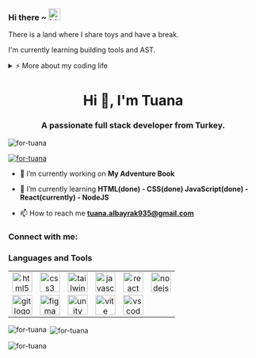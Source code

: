 ### Hi there ~ <img src="https://user-images.githubusercontent.com/1303154/88677602-1635ba80-d120-11ea-84d8-d263ba5fc3c0.gif" width="24px" alt="hi">

There is a land where I share toys and have a break.

I'm currently learning building tools and AST.

<details>
<summary>⚡️ More about my coding life</summary>
<br />

![Top Langs](https://github-readme-stats.vercel.app/api/top-langs/?username=zheeeng&layout=compact&hide=css,html)

![Zheeeng's github stats](https://github-readme-stats.vercel.app/api?username=zheeeng&count_private=true&show_icons=true&theme=onedark)

</details>

<h1 align="center">Hi 👋, I'm Tuana</h1>
<h3 align="center">A passionate full stack developer from Turkey.</h3>

<p align="left"> <img src="https://komarev.com/ghpvc/?username=for-tuana&label=Profile%20views&color=b40e0e&style=flat-square" alt="for-tuana" /> </p>

<p align="left"> <a href="https://github.com/ryo-ma/github-profile-trophy"><img src="https://github-profile-trophy.vercel.app/?username=for-tuana" alt="for-tuana" /></a> </p>

- 🔭 I’m currently working on **My Adventure Book**

- 🌱 I’m currently learning **HTML(done) - CSS(done) JavaScript(done) - React(currently) - NodeJS**

- 📫 How to reach me **tuana.albayrak935@gmail.com**

<h3 align="left">Connect with me:</h3>
<p align="left">
</p>

<h3 align="left">Languages and Tools</h3>
<div align="left">
  <table>
    <tr>
      <td align="center">
        <a href="https://www.w3.org/html/" target="_blank" rel="noreferrer">
          <img src="https://cdn.jsdelivr.net/gh/devicons/devicon/icons/html5/html5-original.svg" alt="html5 logo" height="40"/>
        </a>
      </td>
      <td align="center">
        <a href="https://www.w3schools.com/css/" target="_blank" rel="noreferrer">
          <img src="https://cdn.jsdelivr.net/gh/devicons/devicon/icons/css3/css3-original.svg" alt="css3 logo" height="40"/>
        </a>
      </td>
      <td align="center">
        <a href="https://tailwindcss.com/" target="_blank" rel="noreferrer">
          <img src="https://www.vectorlogo.zone/logos/tailwindcss/tailwindcss-icon.svg" alt="tailwind logo" height="40"/>
        </a>
      </td>
      <td align="center">
        <a href="https://developer.mozilla.org/en-US/docs/Web/JavaScript" target="_blank" rel="noreferrer">
          <img src="https://cdn.jsdelivr.net/gh/devicons/devicon/icons/javascript/javascript-original.svg" alt="javascript logo" height="40"/>
        </a>
      </td>
      <td align="center">
        <a href="https://reactjs.org/" target="_blank" rel="noreferrer">
          <img src="https://cdn.jsdelivr.net/gh/devicons/devicon/icons/react/react-original.svg" alt="react logo" height="40"/>
        </a>
      </td>
      <td align="center">
        <a href="https://nodejs.org/" target="_blank" rel="noreferrer">
          <img src="https://cdn.jsdelivr.net/gh/devicons/devicon/icons/nodejs/nodejs-original.svg" alt="nodejs logo" height="40"/>
        </a>
      </td>
    </tr>
    <tr>
      <td align="center">
        <a href="https://git-scm.com/" target="_blank" rel="noreferrer">
          <img src="https://www.vectorlogo.zone/logos/git-scm/git-scm-icon.svg" alt="git logo" height="40"/>
        </a>
      </td>
      <td align="center">
        <a href="https://www.figma.com/" target="_blank" rel="noreferrer">
          <img src="https://www.vectorlogo.zone/logos/figma/figma-icon.svg" alt="figma logo" height="40"/>
        </a>
      </td>
      <td align="center">
        <a href="https://unity.com/" target="_blank" rel="noreferrer">
          <img src="https://www.vectorlogo.zone/logos/unity3d/unity3d-icon.svg" alt="unity logo" height="40"/>
        </a>
      </td>
      <td align="center">
        <a href="https://vitejs.dev/" target="_blank" rel="noreferrer">
          <img src="https://skillicons.dev/icons?i=vite" alt="vite logo" height="40"/>
        </a>
      </td>
      <td align="center">
        <a href="https://code.visualstudio.com/" target="_blank" rel="noreferrer">
          <img src="https://skillicons.dev/icons?i=vscode" alt="vscode logo" height="40"/>
        </a>
      </td>
      <td></td>
    </tr>
  </table>
</div>


<p><img align="left" src="https://github-readme-stats.vercel.app/api/top-langs?username=for-tuana&show_icons=true&theme=radical&title_color=b40e0e&bg_color=fcf6e3&locale=en&layout=compact" alt="for-tuana" /></p>

<p>&nbsp;<img align="center" src="https://github-readme-stats.vercel.app/api?username=for-tuana&show_icons=true&theme=radical&title_color=b40e0e&text_color=000000&bg_color=fcf6e3&locale=en" alt="for-tuana" /></p>

<p><img align="center" src="https://github-readme-streak-stats.herokuapp.com/?user=for-tuana&" alt="for-tuana" /></p>

